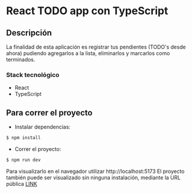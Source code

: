 # React TODO app con TypeScript
## Descripción

La finalidad de esta aplicación es registrar tus pendientes (TODO's desde ahora) pudiendo agregarlos a la lista, eliminarlos y marcarlos como terminados.

### Stack tecnológico

- React 
- TypeScript

## Para correr el proyecto

- Instalar dependencias: 
```js
$ npm install
```

- Correr el proyecto: 
```js
$ npm run dev
```

Para visualizarlo en el navegador utilizar http://localhost:5173
El proyecto también puede ser visualizado sin ninguna instalación, mediante la URL pública [LINK](https://todos-app-sigma-nine.vercel.app/)
